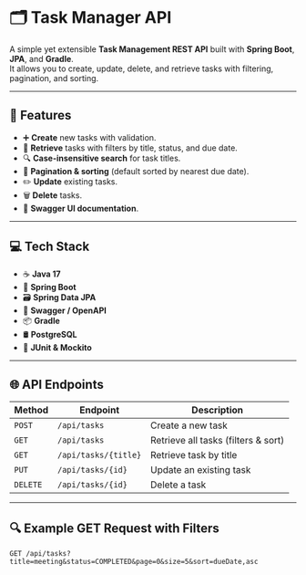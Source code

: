 # 🗂️ Task Manager API

A simple yet extensible **Task Management REST API** built with **Spring Boot**, **JPA**, and **Gradle**.  
It allows you to create, update, delete, and retrieve tasks with filtering, pagination, and sorting.

---

## 🚀 Features
- ➕ **Create** new tasks with validation.
- 📖 **Retrieve** tasks with filters by title, status, and due date.
- 🔍 **Case-insensitive search** for task titles.
- 📅 **Pagination & sorting** (default sorted by nearest due date).
- ✏️ **Update** existing tasks.
- 🗑️ **Delete** tasks.
- 📄 **Swagger UI documentation**.

---

## 💻 Tech Stack
- ☕ **Java 17**
- 🌱 **Spring Boot**
- 🗃️ **Spring Data JPA**
- 🧭 **Swagger / OpenAPI**
- 📦 **Gradle**
- 🛢 **PostgreSQL** 
- 🧪 **JUnit & Mockito**

---

## 🌐 API Endpoints

| Method | Endpoint             | Description                             |
|--------|----------------------|---------------------------------------- |
| `POST` | `/api/tasks`         | Create a new task                       |
| `GET`  | `/api/tasks`         | Retrieve all tasks (filters & sort)     |
| `GET`  | `/api/tasks/{title}`    | Retrieve task by title                  |
| `PUT`  | `/api/tasks/{id}`    | Update an existing task                 |
| `DELETE` | `/api/tasks/{id}`  | Delete a task                           |

---

## 🔍 Example GET Request with Filters
```http
GET /api/tasks?title=meeting&status=COMPLETED&page=0&size=5&sort=dueDate,asc


